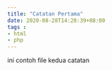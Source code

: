 ```yaml
---
title: "Catatan Pertama"
date: 2020-08-28T14:28:39+08:00
tags : 
- html
- php
---
```


ini contoh file kedua catatan